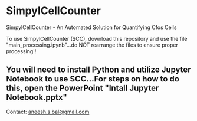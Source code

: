 # SimpylCellCounter
SimpylCellCounter - An Automated Solution for Quantifying Cfos Cells

To use SimpylCellCounter (SCC), download this repository and use the file "main_processing.ipynb"...do NOT rearrange the files to ensure proper processing!! 

## You will need to install Python and utilize Jupyter Notebook to use SCC...For steps on how to do this, open the PowerPoint "Intall Jupyter Notebook.pptx"

Contact: aneesh.s.bal@gmail.com
